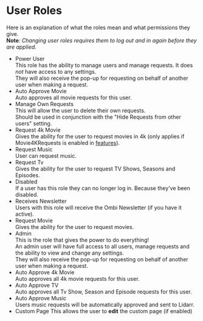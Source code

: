 # User Roles

Here is an explanation of what the roles mean and what permissions they give.  
**Note**: _Changing user roles requires them to log out and in again before they are applied._  

- Power User  
This role has the ability to manage users and manage requests. It does _not_ have access to any settings.  
They will also receive the pop-up for requesting on behalf of another user when making a request.
- Auto Approve Movie  
Auto approves all movie requests for this user.
- Manage Own Requests  
This will allow the user to delete their own requests.  
Should be used in conjunction with the "Hide Requests from other users" setting.
- Request 4k Movie  
Gives the ability for the user to request movies in 4k (only applies if Movie4KRequests is enabled in [features](../../settings/features)).
- Request Music  
User can request music.
- Request Tv  
Gives the ability for the user to request TV Shows, Seasons and Episodes.
- Disabled  
If a user has this role they can no longer log in. Because they've been disabled.
- Receives Newsletter  
Users with this role will receive the Ombi Newsletter (if you have it active).
- Request Movie  
Gives the ability for the user to request movies.
- Admin  
This is the role that gives the power to do everything!  
An admin user will  have full access to all users, manage requests and the ability to view and change any settings.  
They will also receive the pop-up for requesting on behalf of another user when making a request.
- Auto Approve 4k Movie  
Auto approves all 4k movie requests for this user.
- Auto Approve TV  
Auto approves all Tv Show, Season and Episode requests for this user.
- Auto Approve Music  
Users music requests will be automatically approved and sent to Lidarr.
- Custom Page
This allows the user to **edit** the custom page (if enabled)
